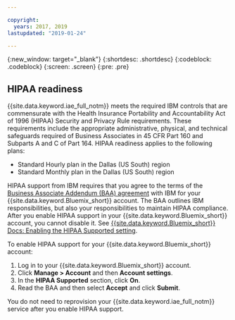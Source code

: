 ```yaml
---

copyright:
  years: 2017, 2019
lastupdated: "2019-01-24"

---
```


<!-- Attribute definitions -->
{:new_window: target="_blank"}
{:shortdesc: .shortdesc}
{:codeblock: .codeblock}
{:screen: .screen}
{:pre: .pre}

## HIPAA readiness

{{site.data.keyword.iae_full_notm}} meets the required IBM controls that are commensurate with the Health Insurance Portability and Accountability Act of 1996 (HIPAA) Security and Privacy Rule requirements. These requirements include the appropriate administrative, physical, and technical safeguards required of Business Associates in 45 CFR Part 160 and Subparts A and C of Part 164. HIPAA readiness applies to the following plans:

- Standard Hourly plan in the Dallas (US South) region
- Standard Monthly plan in the Dallas (US South) region

HIPAA support from IBM requires that you agree to the terms of the [Business Associate Addendum (BAA) agreement](http://www-03.ibm.com/software/sla/sladb.nsf/sla/baa?OpenDocument) with IBM for your {{site.data.keyword.Bluemix_short}} account. The BAA outlines IBM responsibilities, but also your responsibilities to maintain HIPAA compliance. After you enable HIPAA support in your {{site.data.keyword.Bluemix_short}} account, you cannot disable it. See [{{site.data.keyword.Bluemix_short}} Docs: Enabling the HIPAA Supported setting](https://{DomainName}/docs/account/eu_hipaa_supported.html#enabling-hipaa).

To enable HIPAA support for your {{site.data.keyword.Bluemix_short}} account:
1.	Log in to your {{site.data.keyword.Bluemix_short}} account.
2.	Click **Manage > Account** and then **Account settings**.
3.	In the **HIPAA Supported** section, click **On**.
4.	Read the BAA and then select **Accept** and click **Submit**.

You do not need to reprovision your {{site.data.keyword.iae_full_notm}} service after you enable HIPAA support.
